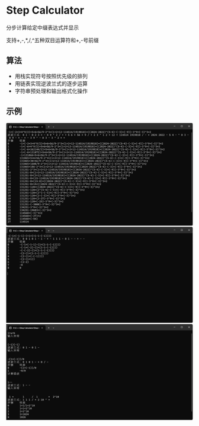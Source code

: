 # Step Calculator
 分步计算给定中缀表达式并显示

 支持\+,\-,\*,\/,\^五种双目运算符和\+,\-号前缀

## 算法
- 用栈实现符号按照优先级的排列
- 用链表实现逆波兰式的逐步运算
- 字符串预处理和输出格式化操作

## 示例

![alt text](image-1.png)
![alt text](image-2.png)
![alt text](image.png)